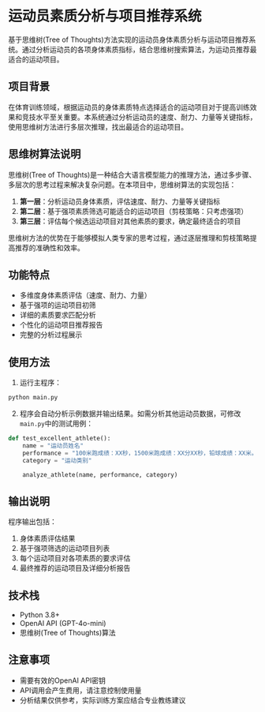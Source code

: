 # 运动员素质分析与项目推荐系统

基于思维树(Tree of Thoughts)方法实现的运动员身体素质分析与运动项目推荐系统。通过分析运动员的各项身体素质指标，结合思维树搜索算法，为运动员推荐最适合的运动项目。

## 项目背景

在体育训练领域，根据运动员的身体素质特点选择适合的运动项目对于提高训练效果和竞技水平至关重要。本系统通过分析运动员的速度、耐力、力量等关键指标，使用思维树方法进行多层次推理，找出最适合的运动项目。

## 思维树算法说明

思维树(Tree of Thoughts)是一种结合大语言模型能力的推理方法，通过多步骤、多层次的思考过程来解决复杂问题。在本项目中，思维树算法的实现包括：

1. **第一层**：分析运动员身体素质，评估速度、耐力、力量等关键指标
2. **第二层**：基于强项素质筛选可能适合的运动项目（剪枝策略：只考虑强项）
3. **第三层**：评估每个候选运动项目对其他素质的要求，确定最终适合的项目

思维树方法的优势在于能够模拟人类专家的思考过程，通过逐层推理和剪枝策略提高推荐的准确性和效率。

## 功能特点

- 多维度身体素质评估（速度、耐力、力量）
- 基于强项的运动项目初筛
- 详细的素质要求匹配分析
- 个性化的运动项目推荐报告
- 完整的分析过程展示

## 使用方法

1. 运行主程序：

```bash
python main.py
```

2. 程序会自动分析示例数据并输出结果。如需分析其他运动员数据，可修改`main.py`中的测试用例：

```python
def test_excellent_athlete():
    name = "运动员姓名"
    performance = "100米跑成绩：XX秒，1500米跑成绩：XX分XX秒，铅球成绩：XX米。"
    category = "运动类别"

    analyze_athlete(name, performance, category)
```

## 输出说明

程序输出包括：

1. 身体素质评估结果
2. 基于强项筛选的运动项目列表
3. 每个运动项目对各项素质的要求评估
4. 最终推荐的运动项目及详细分析报告

## 技术栈

- Python 3.8+
- OpenAI API (GPT-4o-mini)
- 思维树(Tree of Thoughts)算法

## 注意事项

- 需要有效的OpenAI API密钥
- API调用会产生费用，请注意控制使用量
- 分析结果仅供参考，实际训练方案应结合专业教练建议
